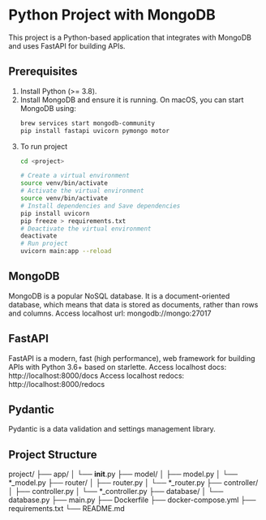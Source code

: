 # Python Project with MongoDB

This project is a Python-based application that integrates with MongoDB and uses FastAPI for building APIs.

## Prerequisites
1. Install Python (>= 3.8).
2. Install MongoDB and ensure it is running. On macOS, you can start MongoDB using:
   ```bash
   brew services start mongodb-community
   pip install fastapi uvicorn pymongo motor
3. To run project
   ```bash
   cd <project>
   
   # Create a virtual environment
   source venv/bin/activate
   # Activate the virtual environment
   source venv/bin/activate
   # Install dependencies and Save dependencies
   pip install uvicorn
   pip freeze > requirements.txt
   # Deactivate the virtual environment
   deactivate   
   # Run project
   uvicorn main:app --reload

## MongoDB
MongoDB is a popular NoSQL database. It is a document-oriented database, which means that data is stored as documents, rather than rows and columns.
Access localhost url: mongodb://mongo:27017

## FastAPI
FastAPI is a modern, fast (high performance), web framework for building APIs with Python 3.6+ based on starlette.
Access localhost docs: http://localhost:8000/docs
Access localhost redocs: http://localhost:8000/redocs

## Pydantic
Pydantic is a data validation and settings management library.

## Project Structure
project/
├── app/
│   └── __init__.py
├── model/
│   ├── model.py
│   └── *_model.py
├── router/
│   ├── router.py
│   └── *_router.py
├── controller/
│   ├── controller.py
│   └── *_controller.py
├── database/
│   └── database.py
├── main.py
├── Dockerfile
├── docker-compose.yml
├── requirements.txt
└── README.md

